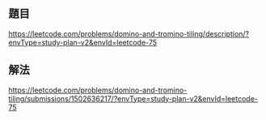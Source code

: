 ## 題目
https://leetcode.com/problems/domino-and-tromino-tiling/description/?envType=study-plan-v2&envId=leetcode-75


## 解法
https://leetcode.com/problems/domino-and-tromino-tiling/submissions/1502636217/?envType=study-plan-v2&envId=leetcode-75
